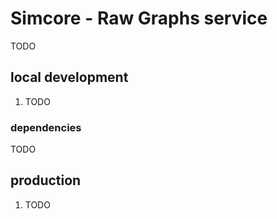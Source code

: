 # Simcore - Raw Graphs service

TODO

## local development

1. TODO

### dependencies

TODO

## production

1. TODO
